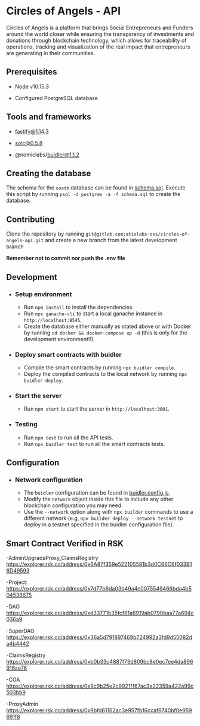 # Circles of Angels - API

Circles of Angels is a platform that brings Social Entrepreneurs and Funders around the world closer while ensuring the transparency of investments and donations through blockchain technology, which allows for traceability of operations, tracking and visualization of the real impact that entrepreneurs are generating in their communities.

## Prerequisites

- Node v10.15.3

- Configured PostgreSQL database

## Tools and frameworks

- fastify@1.14.3

- solc@0.5.8

- @nomiclabs/buidler@1.1.2

## Creating the database

The schema for the `coadb` database can be found in [schema.sql](./schema.sql).
Execute this script by running `psql -d postgres -a -f schema.sql` to create the database.

## Contributing

Clone the repository by running `git@gitlab.com:atixlabs-oss/circles-of-angels-api.git` and create a new branch from the latest development branch

**Remember not to commit nor push the .env file**

## Development

- ### Setup environment

  - Run `npm install` to install the dependencies.
  - Run `npx ganache-cli` to start a local ganache instance in `http://localhost:8545`.
  - Create the database either manually as stated above or with Docker by running `cd docker && docker-compose up -d` (this is only for the development environment!!).

- ### Deploy smart contracts with buidler

  - Compile the smart contracts by running `npx buidler compile`.
  - Deploy the compiled contracts to the local network by running `npx buidler deploy`.

- ### Start the server

  - Run `npm start` to start the server in `http://localhost:3001`.

- ### Testing

  - Run `npm test` to run all the API tests.
  - Run `npx buidler test` to run all the smart contracts tests.

## Configuration

- ### Network configuration

  - The `buidler` configuration can be found in [buidler.config.js](./buidler.config.js).
  - Modify the `network` object inside this file to include any other blockchain configuration you may need.
  - Use the `--network` option along with `npx builder` commands to use a different network (e.g, `npx builder deploy --network testnet` to deploy in a testnet specified in the buidler configuration file).

## Smart Contract Verified in RSK
  -AdminUpgradaProxy_ClaimsRegistry
  https://explorer.rsk.co/address/0x6A87f359e522105581b3d0C66C6f033B16D49593

  -Project:
  https://explorer.rsk.co/address/0x7d77b6da03b49a4c0075549466bda4b504538675

  -DAO
  https://explorer.rsk.co/address/0xd33771b35fcf81a6919ab0790baa77a694c036a9

  -SuperDAO
  https://explorer.rsk.co/address/0x36a5d791897469b724992a3fd9d55082da4b4442

  -ClaimsRegistry
  https://explorer.rsk.co/address/0xb0b33c4887f73d809bc8e0ec7ee4da896916ae76

  -COA
  https://explorer.rsk.co/address/0x9c9b25e2c9921f167ac3e22359a422a99c503bb9

  -ProxyAdmin
  https://explorer.rsk.co/address/0x9bfd61162ac3e957fb16ccaf9740bf0e959691f8
